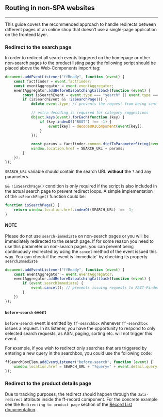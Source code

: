 ## Routing in non-SPA websites
---

This guide covers the recommended approach to handle redirects between different pages of an online shop that doesn't use a single-page application on the frontend layer.

### Redirect to the search page

In order to redirect all search events triggered on the homepage or other non-search pages to the product listing page the following script should be placed above the Web-Components import tag:
```javascript
document.addEventListener("ffReady", function (event) {
    const factfinder = event.factfinder;
    const eventAggregator = event.eventAggregator;
    eventAggregator.addBeforeDispatchingCallback(function (event) {
        const isSearchEvent = event.type === "search" || event.type === "navigation-search";
        if (isSearchEvent && !isSearchPage()) {
            delete event.type; // prevents the request from being sent before redirecting

            // extra decoding is required for category suggestions 
            Object.keys(event).forEach(function (key) {
                if (key.indexOf("ROOT") !== -1) {
                    event[key] = decodeURIComponent(event[key]);
                }
            });

            const params = factfinder.common.dictToParameterString(event);
            window.location.href = SEARCH_URL + params;
        }
    });
});
```

`SEARCH_URL` variable should contain the search URL __without__ the `?` and any parameters.

`&& !isSearchPage()` condition is only required if the script is also included in the actual search page to prevent redirect loops. A simple implementation of the `isSearchPage()` function could be:
```javascript
function isSearchPage() {
    return window.location.href.indexOf(SEARCH_URL) !== -1;
}
```

#### NOTE

Please do not use `search-immediate` on non-search pages or you will be immediately redirected to the search page.
If for some reason you need to use this parameter on non-search pages, you can prevent being continuously redirected by using the `cancel` method of the event issued this way.
You can check if the event is 'immediate' by checking its property `searchImmediate`
```javascript
document.addEventListener("ffReady", function (event) {
    const eventAggregator = event.eventAggregator;
    eventAggregator.addBeforeDispatchingCallback(function (event) {
        if (event.searchImmediate) {
            event.cancel(); // prevents issuing requests to FACT-Finder and following redirect
        }
    })
});
```


#### `before-search` event

`before-search` event is emitted by `ff-searchbox` whenever `ff-searchbox` issues a request. In its listener, you have the opportunity to respond to only selected search requests, as ASN, paging, sorting etc. will not trigger this event.

For example, if you wish to redirect only searches that are triggered by entering a new query in the searchbox, you could use the following code:
```javascript
ffSearchBoxElem.addEventListener("before-search", function (event) {
    window.location.href = SEARCH_URL + "?query=" + event.detail.query;
});
```

### Redirect to the product details page

Due to tracking purposes, the redirect should happen through the `data-redirect` attribute inside the ff-record component. For the concrete example see the `Redirecting to product page` section of the [Record List documentation](/api/4.x/ff-record-list).
